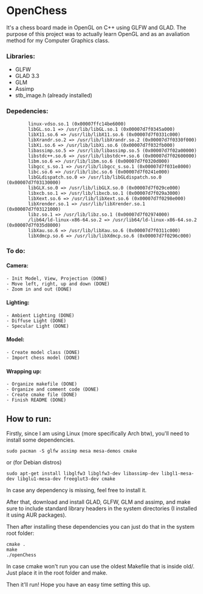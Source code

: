 # OpenChess 

It's a chess board made in OpenGL on C++ using GLFW and GLAD.
The purpose of this project was to actually learn OpenGL and as an avaliation method for my Computer Graphics class.

### Libraries:

- GLFW
- GLAD 3.3
- GLM
- Assimp
- stb_image.h (already installed)

### Depedencies:
```
        linux-vdso.so.1 (0x00007ffc14be6000)
        libGL.so.1 => /usr/lib/libGL.so.1 (0x00007d7f0345a000)
        libX11.so.6 => /usr/lib/libX11.so.6 (0x00007d7f0331c000)
        libXrandr.so.2 => /usr/lib/libXrandr.so.2 (0x00007d7f0330f000)
        libXi.so.6 => /usr/lib/libXi.so.6 (0x00007d7f032fb000)
        libassimp.so.5 => /usr/lib/libassimp.so.5 (0x00007d7f02a00000)
        libstdc++.so.6 => /usr/lib/libstdc++.so.6 (0x00007d7f02600000)
        libm.so.6 => /usr/lib/libm.so.6 (0x00007d7f0320d000)
        libgcc_s.so.1 => /usr/lib/libgcc_s.so.1 (0x00007d7f031e8000)
        libc.so.6 => /usr/lib/libc.so.6 (0x00007d7f0241e000)
        libGLdispatch.so.0 => /usr/lib/libGLdispatch.so.0 (0x00007d7f03130000)
        libGLX.so.0 => /usr/lib/libGLX.so.0 (0x00007d7f029ce000)
        libxcb.so.1 => /usr/lib/libxcb.so.1 (0x00007d7f029a3000)
        libXext.so.6 => /usr/lib/libXext.so.6 (0x00007d7f0298e000)
        libXrender.so.1 => /usr/lib/libXrender.so.1 (0x00007d7f03121000)
        libz.so.1 => /usr/lib/libz.so.1 (0x00007d7f02974000)
        /lib64/ld-linux-x86-64.so.2 => /usr/lib64/ld-linux-x86-64.so.2 (0x00007d7f035d8000)
        libXau.so.6 => /usr/lib/libXau.so.6 (0x00007d7f0311c000)
        libXdmcp.so.6 => /usr/lib/libXdmcp.so.6 (0x00007d7f0296c000)
```

### To do:

#### Camera:
    - Init Model, View, Projection (DONE)
    - Move left, right, up and down (DONE)
    - Zoom in and out (DONE)

#### Lighting:
    - Ambient Lighting (DONE)
    - Diffuse Light (DONE)
    - Specular Light (DONE)

#### Model:
    - Create model class (DONE)
    - Import chess model (DONE)

#### Wrapping up:
    - Organize makefile (DONE)
    - Organize and comment code (DONE)
    - Create cmake file (DONE)
    - Finish README (DONE)

## How to run:
Firstly, since I am using Linux (more specifically Arch btw), you'll need to install some dependencies.

```
sudo pacman -S glfw assimp mesa mesa-demos cmake 
```

or (for Debian distros)

```
sudo apt-get install libglfw3 libglfw3-dev libassimp-dev libgl1-mesa-dev libglu1-mesa-dev freeglut3-dev cmake
```

In case any dependency is missing, feel free to install it.

After that, download and install GLAD, GLFW, GLM and assimp, and make sure to include standard library headers in the system directories (I installed it using AUR packages).

Then after installing these dependencies you can just do that in the system root folder:

```
cmake .
make 
./openChess
```

In case cmake won't run you can use the oldest Makefile that is inside old/. Just place it in the root folder and make.

Then it'll run! Hope you have an easy time setting this up.